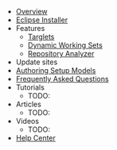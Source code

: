 * [Overview](overview.md)
* [Eclipse Installer](Eclipse_Installer.md)
* Features
  * [Targlets](Oomph_Targlets.md)
  * [Dynamic Working Sets](Dynamic_Working_Sets.md)
  * [Repository Analyzer](Oomph_Repository_Analyzer.md)
* Update sites
* [Authoring Setup Models](Eclipse_Oomph_Authoring.md)
* [Frequently Asked Questions](Eclipse_Oomph_FAQ.md)
* Tutorials
  * TODO:
* Articles
  * TODO:
* Videos
  * TODO:
* [Help Center](/releng/org.eclipse.oomph.releng.helpcenter/docs.md)